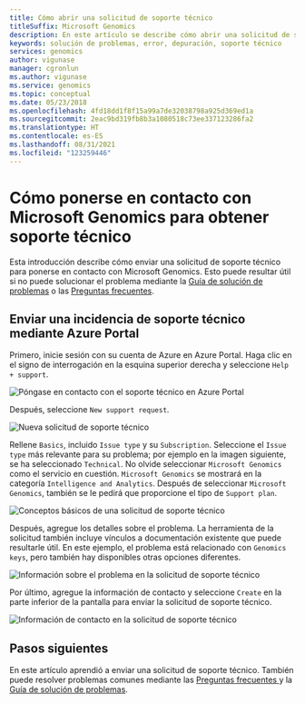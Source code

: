 ```yaml
---
title: Cómo abrir una solicitud de soporte técnico
titleSuffix: Microsoft Genomics
description: En este artículo se describe cómo abrir una solicitud de soporte técnico para ponerse en contacto con Microsoft Genomics si no puede resolver su problema con la guía de solución de problemas o preguntas frecuentes.
keywords: solución de problemas, error, depuración, soporte técnico
services: genomics
author: vigunase
manager: cgronlun
ms.author: vigunase
ms.service: genomics
ms.topic: conceptual
ms.date: 05/23/2018
ms.openlocfilehash: 4fd18dd1f8f15a99a7de32038798a925d369ed1a
ms.sourcegitcommit: 2eac9bd319fb8b3a1080518c73ee337123286fa2
ms.translationtype: HT
ms.contentlocale: es-ES
ms.lasthandoff: 08/31/2021
ms.locfileid: "123259446"
---
```

# <a name="how-to-contact-microsoft-genomics-for-support"></a>Cómo ponerse en contacto con Microsoft Genomics para obtener soporte técnico
Esta introducción describe cómo enviar una solicitud de soporte técnico para ponerse en contacto con Microsoft Genomics. Esto puede resultar útil si no puede solucionar el problema mediante la [Guía de solución de problemas](troubleshooting-guide-genomics.md) o las [Preguntas frecuentes](frequently-asked-questions-genomics.yml). 


## <a name="file-a-support-ticket-through-the-azure-portal"></a>Enviar una incidencia de soporte técnico mediante Azure Portal
Primero, inicie sesión con su cuenta de Azure en Azure Portal. Haga clic en el signo de interrogación en la esquina superior derecha y seleccione `Help + support`.

![Póngase en contacto con el soporte técnico en Azure Portal](./media/file-support-ticket/genomics-contact-support.png "Póngase en contacto con el soporte técnico en Azure Portal") 



Después, seleccione `New support request`. 

![Nueva solicitud de soporte técnico](./media/file-support-ticket/new-support-request.png "Nueva solicitud de soporte") 

Rellene `Basics`, incluido `Issue type` y su `Subscription`. Seleccione el `Issue type` más relevante para su problema; por ejemplo en la imagen siguiente, se ha seleccionado `Technical`. No olvide seleccionar `Microsoft Genomics` como el servicio en cuestión.  `Microsoft Genomics` se mostrará en la categoría `Intelligence and Analytics`.   Después de seleccionar `Microsoft Genomics`, también se le pedirá que proporcione el tipo de `Support plan`.

![Conceptos básicos de una solicitud de soporte técnico](./media/file-support-ticket/support-request-basics.png "Conceptos básicos de una solicitud de soporte técnico")


Después, agregue los detalles sobre el problema. La herramienta de la solicitud también incluye vínculos a documentación existente que puede resultarle útil. En este ejemplo, el problema está relacionado con `Genomics keys`, pero también hay disponibles otras opciones diferentes.

![Información sobre el problema en la solicitud de soporte técnico](./media/file-support-ticket/support-request-problem.png "Información sobre el problema en la solicitud de soporte técnico")

Por último, agregue la información de contacto y seleccione `Create` en la parte inferior de la pantalla para enviar la solicitud de soporte técnico.

![Información de contacto en la solicitud de soporte técnico](./media/file-support-ticket/support-request-contact.png "Información de contacto en la solicitud de soporte técnico")

## <a name="next-steps"></a>Pasos siguientes
En este artículo aprendió a enviar una solicitud de soporte técnico. También puede resolver problemas comunes mediante las [Preguntas frecuentes ](frequently-asked-questions-genomics.yml) y la [Guía de solución de problemas](troubleshooting-guide-genomics.md). 
